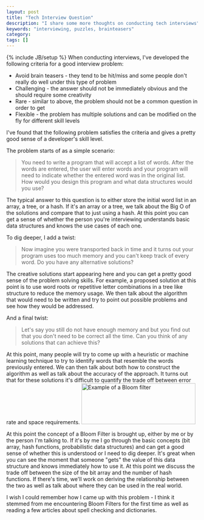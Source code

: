 ```yaml
---
layout: post
title: "Tech Interview Question"
description: "I share some more thoughts on conducting tech interviews"
keywords: "interviewing, puzzles, brainteasers"
category:
tags: []
---
```

{% include JB/setup %}
When conducting interviews, I've developed the following criteria for a good interview problem:
<ul class="bulleted">
	<li>Avoid brain teasers - they tend to be hit/miss and some people don't really do well under this type of problem</li>
	<li>Challenging - the answer should not be immediately obvious and the should require some creativity</li>
	<li>Rare - similar to above, the problem should not be a common question in order to get</li>
	<li>Flexible - the problem has multiple solutions and can be modified on the fly for different skill levels</li>
</ul>
I've found that the following problem satisfies the criteria and gives a pretty good sense of a developer's skill level.

The problem starts of as a simple scenario:
<blockquote>You need to write a program that will accept a list of words. After the words are entered, the user will enter words and your program will need to indicate whether the entered word was in the original list. How would you design this program and what data structures would you use?</blockquote>
The typical answer to this question is to either store the initial word list in an array, a tree, or a hash. If it's an array or a tree, we talk about the Big O of the solutions and compare that to just using a hash. At this point you can get a sense of whether the person you're interviewing understands basic data structures and knows the use cases of each one.

To dig deeper, I add a twist:
<blockquote>Now imagine you were transported back in time and it turns out your program uses too much memory and you can't keep track of every word. Do you have any alternative solutions?</blockquote>
The creative solutions start appearing here and you can get a pretty good sense of the problem solving skills. For example, a proposed solution at this point is to use word roots or repetitive letter combinations in a tree like structure to reduce the memory usage. We then talk about the algorithm that would need to be written and try to point out possible problems and see how they would be addressed.

And a final twist:
<blockquote>Let's say you still do not have enough memory and but you find out that you don't need to be correct all the time. Can you think of any solutions that can achieve this?</blockquote>
At this point, many people will try to come up with a heuristic or machine learning technique to try to identify words that resemble the words previously entered. We can then talk about both how to construct the algorithm as well as talk about the accuracy of the approach. It turns out that for these solutions it's difficult to quantify the trade off between error rate and space requirements.

<img title="Example of a Bloom filter" src="http://upload.wikimedia.org/wikipedia/commons/thumb/a/ac/Bloom_filter.svg/300px-Bloom_filter.svg.png" alt="Example of a Bloom filter" width="300" height="108" />

At this point the concept of a Bloom Filter is brought up, either by me or by the person I'm talking to. If it's by me I go through the basic concepts (bit array, hash functions, probabilistic data structures) and can get a good sense of whether this is understood or I need to dig deeper. It's great when you can see the moment that someone "gets" the value of this data structure and knows immediately how to use it. At this point we discuss the trade off between the size of the bit array and the number of hash functions. If there's time, we'll work on deriving the relationship between the two as well as talk about where they can be used in the real world.

I wish I could remember how I came up with this problem - I think it stemmed from me encountering Bloom Filters for the first time as well as reading a few articles about spell checking and dictionaries.